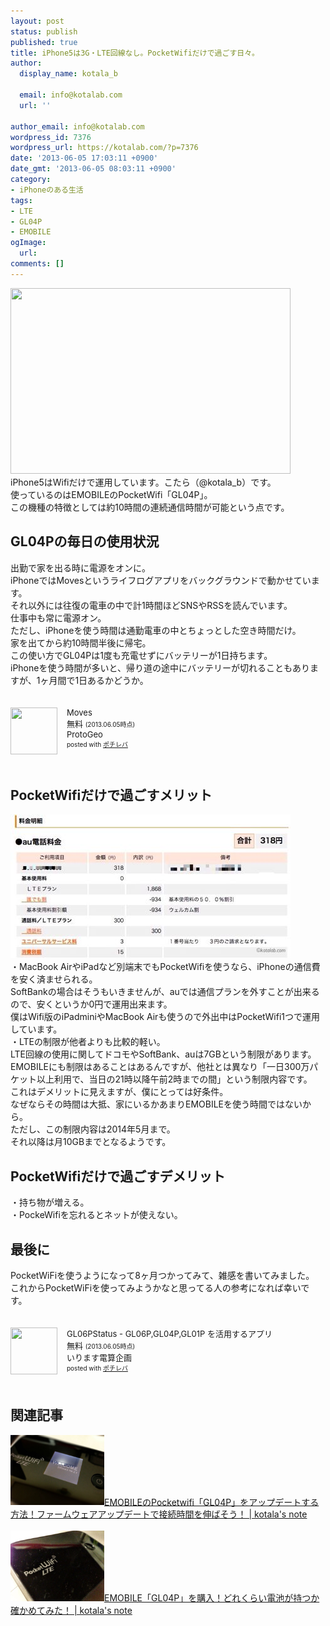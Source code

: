 ```yaml
---
layout: post
status: publish
published: true
title: iPhone5は3G・LTE回線なし。PocketWifiだけで過ごす日々。
author:
  display_name: kotala_b

  email: info@kotalab.com
  url: ''

author_email: info@kotalab.com
wordpress_id: 7376
wordpress_url: https://kotalab.com/?p=7376
date: '2013-06-05 17:03:11 +0900'
date_gmt: '2013-06-05 08:03:11 +0900'
category:
- iPhoneのある生活
tags:
- LTE
- GL04P
- EMOBILE
ogImage:
  url:
comments: []
---
```

<p><img alt="" src="/wp-content/uploads/slooProImg_20130605170309.jpg" width="448" height="297" /><br />
iPhone5はWifiだけで運用しています。こたら（@kotala_b）です。<br />
使っているのはEMOBILEのPocketWifi「GL04P」。<br />
この機種の特徴としては約10時間の連続通信時間が可能という点です。<br />
</p>
<!--more-->
<h2>GL04Pの毎日の使用状況</h2>
<p>出勤で家を出る時に電源をオンに。<br />
iPhoneではMovesというライフログアプリをバックグラウンドで動かせています。<br />
それ以外には往復の電車の中で計1時間ほどSNSやRSSを読んでいます。<br />
仕事中も常に電源オン。<br />
ただし、iPhoneを使う時間は通勤電車の中とちょっとした空き時間だけ。<br />
家を出てから約10時間半後に帰宅。<br />
この使い方でGL04Pは1度も充電せずにバッテリーが1日持ちます。<br />
iPhoneを使う時間が多いと、帰り道の途中にバッテリーが切れることもありますが、1ヶ月間で1日あるかどうか。</p>
<div class="pochireba" style="text-align:left;font-size:small;padding:20px 0;/zoom: 1;overflow: hidden;"><span class="removed_link" title="click.linksynergy.com/fs-bin/click?id=d2yYUp776R4&amp;subid=&amp;offerid=94348.1&amp;type=3&amp;tmpid=3910&amp;RD_PARM1=https%253A%252F%252Fitunes.apple.com%252Fjp%252Fapp%252Fmoves%252Fid509204969%253Fmt%253D8%2526uo%253D4"><img src="http://a336.phobos.apple.com/us/r1000/062/Purple2/v4/83/4b/52/834b5251-8336-1354-b275-bf7ffaaa9d22/mzl.hfawetew.png" width="75" height="75" style="float:left;margin:0 15px 0 0;" class="pochi_img" ></span>
<div class="pochi_info" style="text-align:left;/zoom: 1;overflow: hidden;">
<div class="pochi_name"><span class="removed_link" title="click.linksynergy.com/fs-bin/click?id=d2yYUp776R4&amp;subid=&amp;offerid=94348.1&amp;type=3&amp;tmpid=3910&amp;RD_PARM1=https%253A%252F%252Fitunes.apple.com%252Fjp%252Fapp%252Fmoves%252Fid509204969%253Fmt%253D8%2526uo%253D4">Moves</span></div>
<div class="pochi_price" style="display:inline;">無料</div>
<div class="pochi_time" style="font-size:x-small;display:inline;">(2013.06.05時点)</div>
<div class="pochi_seller"><span class="removed_link" title="click.linksynergy.com/fs-bin/click?id=d2yYUp776R4&amp;subid=&amp;offerid=94348.1&amp;type=3&amp;tmpid=3910&amp;RD_PARM1=https%253A%252F%252Fitunes.apple.com%252Fjp%252Fartist%252Fprotogeo%252Fid509204972%253Fuo%253D4">ProtoGeo</span></div>
<div class="pochi_post" style="font-size:x-small;">posted with <a href="https://pochireba.com">ポチレバ</a></div>
</div>
<div class="pochireba-footer" style="clear: left"></div>
</div>
<h2>PocketWifiだけで過ごすメリット</h2>
<p><img alt="" src="/wp-content/uploads/slooProImg_20130605170308.jpg" width="448" height="230" /><br />
・MacBook AirやiPadなど別端末でもPocketWifiを使うなら、iPhoneの通信費を安く済ませられる。<br />
SoftBankの場合はそうもいきませんが、auでは通信プランを外すことが出来るので、安くというか0円で運用出来ます。<br />
僕はWifi版のiPadminiやMacBook Airも使うので外出中はPocketWifi1つで運用しています。<br />
・LTEの制限が他者よりも比較的軽い。<br />
LTE回線の使用に関してドコモやSoftBank、auは7GBという制限があります。<br />
EMOBILEにも制限はあることはあるんですが、他社とは異なり「一日300万パケット以上利用で、当日の21時以降午前2時までの間」という制限内容です。<br />
これはデメリットに見えますが、僕にとっては好条件。<br />
なぜならその時間は大抵、家にいるかあまりEMOBILEを使う時間ではないから。<br />
ただし、この制限内容は2014年5月まで。<br />
それ以降は月10GBまでとなるようです。</p>
<h2>PocketWifiだけで過ごすデメリット</h2>
<p>・持ち物が増える。<br />
・PockeWifiを忘れるとネットが使えない。</p>
<h2>最後に</h2>
<p>PocketWiFiを使うようになって8ヶ月つかってみて、雑感を書いてみました。<br />
これからPocketWiFiを使ってみようかなと思ってる人の参考になれば幸いです。</p>
<div class="pochireba" style="text-align:left;font-size:small;padding:20px 0;/zoom: 1;overflow: hidden;"><span class="removed_link" title="click.linksynergy.com/fs-bin/click?id=d2yYUp776R4&amp;subid=&amp;offerid=94348.1&amp;type=3&amp;tmpid=3910&amp;RD_PARM1=https%253A%252F%252Fitunes.apple.com%252Fjp%252Fapp%252Fgl06pstatus-gl06p-gl04p-gl01p%252Fid518845331%253Fmt%253D8%2526uo%253D4"><img src="http://a1987.phobos.apple.com/us/r1000/099/Purple2/v4/27/e9/30/27e93096-f284-97c5-4535-62d5c056bafe/mzl.puxelvwl.png" width="75" height="75" style="float:left;margin:0 15px 0 0;" class="pochi_img" ></span>
<div class="pochi_info" style="text-align:left;/zoom: 1;overflow: hidden;">
<div class="pochi_name"><span class="removed_link" title="click.linksynergy.com/fs-bin/click?id=d2yYUp776R4&amp;subid=&amp;offerid=94348.1&amp;type=3&amp;tmpid=3910&amp;RD_PARM1=https%253A%252F%252Fitunes.apple.com%252Fjp%252Fapp%252Fgl06pstatus-gl06p-gl04p-gl01p%252Fid518845331%253Fmt%253D8%2526uo%253D4">GL06PStatus - GL06P,GL04P,GL01P を活用するアプリ</span></div>
<div class="pochi_price" style="display:inline;">無料</div>
<div class="pochi_time" style="font-size:x-small;display:inline;">(2013.06.05時点)</div>
<div class="pochi_seller"><span class="removed_link" title="click.linksynergy.com/fs-bin/click?id=d2yYUp776R4&amp;subid=&amp;offerid=94348.1&amp;type=3&amp;tmpid=3910&amp;RD_PARM1=https%253A%252F%252Fitunes.apple.com%252Fjp%252Fartist%252Firimasu-dian-suan-qi-hua%252Fid396385132%253Fuo%253D4">いります電算企画</span></div>
<div class="pochi_post" style="font-size:x-small;">posted with <a href="https://pochireba.com">ポチレバ</a></div>
</div>
<div class="pochireba-footer" style="clear: left"></div>
</div>
<h2 class="rele">関連記事</h2>
<p><a href="/gl04p-update" target="_blank"><img  class="alignleft" src="/wp-content/uploads/gl04pupdate_121205.jpg" alt="EMOBILEのPocketwifi「GL04P」をアップデートする方法！ファームウェアアップデートで接続時間を伸ばそう！ | kotala's note" width="150" /></a><a href="/gl04p-update" target="_blank">EMOBILEのPocketwifi「GL04P」をアップデートする方法！ファームウェアアップデートで接続時間を伸ばそう！ | kotala's note</a><br style="clear:both;" /><br />
<a href="/gl04p-battery" target="_blank"><img  class="alignleft" src="/wp-content/uploads/slooProImg_20120926062036.jpg" alt="EMOBILE「GL04P」を購入！どれくらい電池が持つか確かめてみた！ | kotala's note" width="150" /></a><a href="/gl04p-battery" target="_blank">EMOBILE「GL04P」を購入！どれくらい電池が持つか確かめてみた！ | kotala's note</a><br style="clear:both;" /></p>
